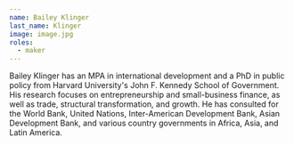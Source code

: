 ```yaml
---
name: Bailey Klinger
last_name: Klinger
image: image.jpg
roles:
  - maker
---
```

Bailey Klinger has an MPA in international development and a PhD in public policy from Harvard University's John F. Kennedy School of Government. His research focuses on entrepreneurship and small-business finance, as well as trade, structural transformation, and growth. He has consulted for the World Bank, United Nations, Inter-American Development Bank, Asian Development Bank, and various country governments in Africa, Asia, and Latin America.
